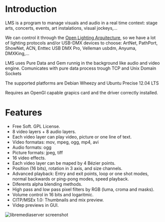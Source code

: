 # Introduction #

LMS is a program to manage visuals and audio in a real time context: stage arts, concerts, events, art instalations, visual jockeys,...

We can control it through the [Open Lighting Arquitecture](http://opendmx.net/index.php/OLA), so we have a lot of lighting protocols and/or USB-DMX devices to choose: ArtNet, PathPort, ShowNet, ACN, Enttec USB DMX Pro, Velleman usbdm, Anyuma, DMXKing,...

LMS uses Pure Data and Gem runnig in the background like audio and video engine. Comunicates with pure data process trough TCP and Unix Domain Sockets

The supported platforms are Debian Wheezy and Ubuntu Precise 12.04 LTS

Requires an OpenGl capable grapics card and the driver correctly installed.

# Features #

  * Free Soft. GPL License.
  * 8 video layers + 8 audio layers.
  * Each video layer can play video, picture or one line of text.
  * Video formatas: mov, mpeg, ogg, mp4, avi
  * Audio formats: ogg
  * Picture formats: jpeg, tiff
  * 16 video effects.
  * Each video layer can be maped by 4 Bézier points.
  * Position (16 bits), rotation in 3 axis, and size channels.
  * Advanced playback: Entry and exit points, loop or one shot modes, normal backwards or ping-pong modes, speed playback.
  * Diferents alpha blending methods.
  * High pass and low pass pixel filters by RGB (luma, croma and masks).
  * Volume control in 16 bits and logaritmic.
  * CITP/MSEx 1.0: Thumbnails and mix preview.
  * Videp previews in GUI.

<img src='https://libremediaserver.googlecode.com/files/libremediaserver_startup_capture.png' alt='libremediaserver screenshot'>